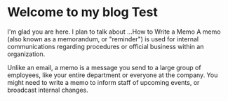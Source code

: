 # Welcome to my blog Test

I'm glad you are here. I plan to talk about ...How to Write a Memo
A memo (also known as a memorandum, or "reminder") is used for internal communications regarding procedures or official business within an organization.

Unlike an email, a memo is a message you send to a large group of employees, like your entire department or everyone at the company. You might need to write a memo to inform staff of upcoming events, or broadcast internal changes.
